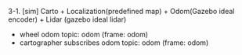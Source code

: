 3-1. [sim] Carto + Localization(predefined map) + Odom(Gazebo ideal encoder) + Lidar (gazebo ideal lidar) 

- wheel odom topic: odom (frame: odom)
- cartographer subscribes odom topic: odom (frame: odom)

